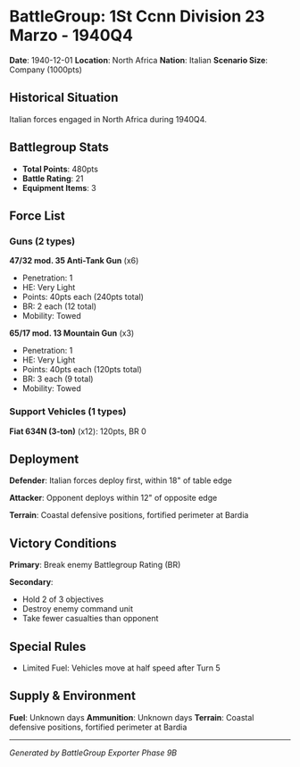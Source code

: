 # BattleGroup: 1St Ccnn Division 23 Marzo - 1940Q4

**Date**: 1940-12-01
**Location**: North Africa
**Nation**: Italian
**Scenario Size**: Company (1000pts)

## Historical Situation

Italian forces engaged in North Africa during 1940Q4.

## Battlegroup Stats

- **Total Points**: 480pts
- **Battle Rating**: 21
- **Equipment Items**: 3

## Force List

### Guns (2 types)

**47/32 mod. 35 Anti-Tank Gun** (x6)
- Penetration: 1
- HE: Very Light
- Points: 40pts each (240pts total)
- BR: 2 each (12 total)
- Mobility: Towed

**65/17 mod. 13 Mountain Gun** (x3)
- Penetration: 1
- HE: Very Light
- Points: 40pts each (120pts total)
- BR: 3 each (9 total)
- Mobility: Towed

### Support Vehicles (1 types)

**Fiat 634N (3-ton)** (x12): 120pts, BR 0

## Deployment

**Defender**: Italian forces deploy first, within 18" of table edge

**Attacker**: Opponent deploys within 12" of opposite edge

**Terrain**: Coastal defensive positions, fortified perimeter at Bardia

## Victory Conditions

**Primary**: Break enemy Battlegroup Rating (BR)

**Secondary**:
- Hold 2 of 3 objectives
- Destroy enemy command unit
- Take fewer casualties than opponent

## Special Rules

- Limited Fuel: Vehicles move at half speed after Turn 5

## Supply & Environment

**Fuel**: Unknown days
**Ammunition**: Unknown days
**Terrain**: Coastal defensive positions, fortified perimeter at Bardia

---

*Generated by BattleGroup Exporter Phase 9B*
